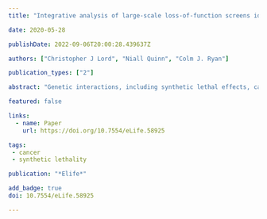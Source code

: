 ```yaml
---
title: "Integrative analysis of large-scale loss-of-function screens identifies robust cancer-associated genetic interactions"

date: 2020-05-28

publishDate: 2022-09-06T20:00:28.439637Z

authors: ["Christopher J Lord", "Niall Quinn", "Colm J. Ryan"]

publication_types: ["2"]

abstract: "Genetic interactions, including synthetic lethal effects, can now be systematically identified in cancer cell lines using high-throughput genetic perturbation screens. Despite this advance, few genetic interactions have been reproduced across multiple studies and many appear highly context-specific. Here, by developing a new computational approach, we identified 220 robust driver-gene associated genetic interactions that can be reproduced across independent experiments and across non-overlapping cell line panels. Analysis of these interactions demonstrated that: (i) oncogene addiction effects are more robust than oncogene-related synthetic lethal effects; and (ii) robust genetic interactions are enriched among gene pairs whose protein products physically interact. Exploiting the latter observation, we used a protein–protein interaction network to identify robust synthetic lethal effects associated with passenger gene alterations and validated two new synthetic lethal effects. Our results suggest that protein–protein interaction networks can be used to prioritise therapeutic targets that will be more robust to tumour heterogeneity."

featured: false

links:
  - name: Paper
    url: https://doi.org/10.7554/eLife.58925

tags:
 - cancer
 - synthetic lethality

publication: "*Elife*"

add_badge: true
doi: 10.7554/eLife.58925

---
```


